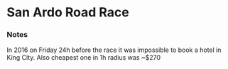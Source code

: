 
# San Ardo Road Race

### Notes
In 2016 on Friday 24h before the race it was impossible to book a hotel in King City. Also cheapest one in 1h radius was ~$270